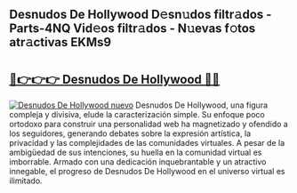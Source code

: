 ## Desnudos De Hollywood D𝚎sn𝚞dos filtr𝚊dos - Parts-4NQ Vid𝚎os filtr𝚊dos - N𝚞evas f𝚘tos atr𝚊ctivas EKMs9

# <h2><a href="http://mbaq8i.tromn.icu/?c=Desnudos+De+Hollywood">🔗👉👉👉 Desnudos De Hollywood 🔗🔗</a></h2>

[![Desnudos De Hollywood nuevo](https://i.imgur.com/pEAQMta.gif)](http://mbaq8i.tromn.icu/?c=Desnudos+De+Hollywood)
Desnudos De Hollywood, una figura compleja y divisiva, elude la caracterización simple. Su enfoque poco ortodoxo para construir una personalidad web ha magnetizado y ofendido a los seguidores, generando debates sobre la expresión artística, la privacidad y las complejidades de las comunidades virtuales. A pesar de la ambigüedad de sus intenciones, su huella en la comunidad virtual es imborrable. Armado con una dedicación inquebrantable y un atractivo innegable, el progreso de Desnudos De Hollywood en el universo virtual es ilimitado.
